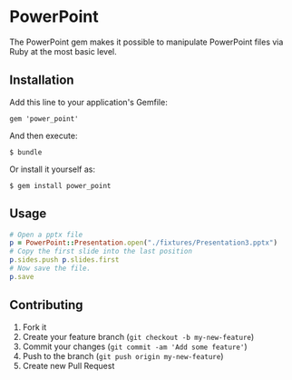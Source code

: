 # PowerPoint

The PowerPoint gem makes it possible to manipulate PowerPoint files
via Ruby at the most basic level.

## Installation

Add this line to your application's Gemfile:

    gem 'power_point'

And then execute:

    $ bundle

Or install it yourself as:

    $ gem install power_point

## Usage

```ruby
# Open a pptx file
p = PowerPoint::Presentation.open("./fixtures/Presentation3.pptx")
# Copy the first slide into the last position
p.sides.push p.slides.first
# Now save the file.
p.save
```

## Contributing

1. Fork it
2. Create your feature branch (`git checkout -b my-new-feature`)
3. Commit your changes (`git commit -am 'Add some feature'`)
4. Push to the branch (`git push origin my-new-feature`)
5. Create new Pull Request
